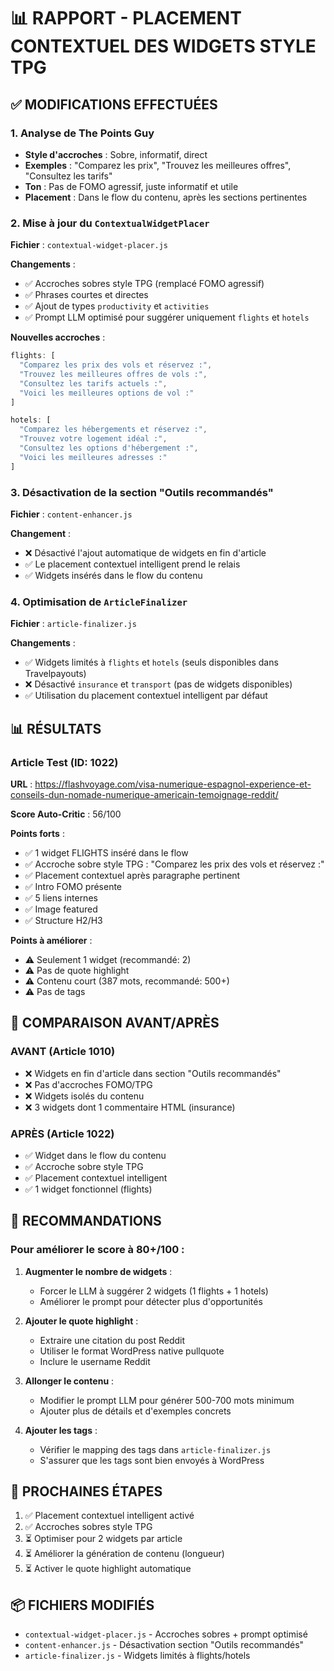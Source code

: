 # 📊 RAPPORT - PLACEMENT CONTEXTUEL DES WIDGETS STYLE TPG

## ✅ MODIFICATIONS EFFECTUÉES

### 1. Analyse de The Points Guy
- **Style d'accroches** : Sobre, informatif, direct
- **Exemples** : "Comparez les prix", "Trouvez les meilleures offres", "Consultez les tarifs"
- **Ton** : Pas de FOMO agressif, juste informatif et utile
- **Placement** : Dans le flow du contenu, après les sections pertinentes

### 2. Mise à jour du `ContextualWidgetPlacer`
**Fichier** : `contextual-widget-placer.js`

**Changements** :
- ✅ Accroches sobres style TPG (remplacé FOMO agressif)
- ✅ Phrases courtes et directes
- ✅ Ajout de types `productivity` et `activities`
- ✅ Prompt LLM optimisé pour suggérer uniquement `flights` et `hotels`

**Nouvelles accroches** :
```javascript
flights: [
  "Comparez les prix des vols et réservez :",
  "Trouvez les meilleures offres de vols :",
  "Consultez les tarifs actuels :",
  "Voici les meilleures options de vol :"
]

hotels: [
  "Comparez les hébergements et réservez :",
  "Trouvez votre logement idéal :",
  "Consultez les options d'hébergement :",
  "Voici les meilleures adresses :"
]
```

### 3. Désactivation de la section "Outils recommandés"
**Fichier** : `content-enhancer.js`

**Changement** :
- ❌ Désactivé l'ajout automatique de widgets en fin d'article
- ✅ Le placement contextuel intelligent prend le relais
- ✅ Widgets insérés dans le flow du contenu

### 4. Optimisation de `ArticleFinalizer`
**Fichier** : `article-finalizer.js`

**Changements** :
- ✅ Widgets limités à `flights` et `hotels` (seuls disponibles dans Travelpayouts)
- ❌ Désactivé `insurance` et `transport` (pas de widgets disponibles)
- ✅ Utilisation du placement contextuel intelligent par défaut

## 📊 RÉSULTATS

### Article Test (ID: 1022)
**URL** : https://flashvoyage.com/visa-numerique-espagnol-experience-et-conseils-dun-nomade-numerique-americain-temoignage-reddit/

**Score Auto-Critic** : 56/100

**Points forts** :
- ✅ 1 widget FLIGHTS inséré dans le flow
- ✅ Accroche sobre style TPG : "Comparez les prix des vols et réservez :"
- ✅ Placement contextuel après paragraphe pertinent
- ✅ Intro FOMO présente
- ✅ 5 liens internes
- ✅ Image featured
- ✅ Structure H2/H3

**Points à améliorer** :
- ⚠️ Seulement 1 widget (recommandé: 2)
- ⚠️ Pas de quote highlight
- ⚠️ Contenu court (387 mots, recommandé: 500+)
- ⚠️ Pas de tags

## 🎯 COMPARAISON AVANT/APRÈS

### AVANT (Article 1010)
- ❌ Widgets en fin d'article dans section "Outils recommandés"
- ❌ Pas d'accroches FOMO/TPG
- ❌ Widgets isolés du contenu
- ❌ 3 widgets dont 1 commentaire HTML (insurance)

### APRÈS (Article 1022)
- ✅ Widget dans le flow du contenu
- ✅ Accroche sobre style TPG
- ✅ Placement contextuel intelligent
- ✅ 1 widget fonctionnel (flights)

## 📝 RECOMMANDATIONS

### Pour améliorer le score à 80+/100 :

1. **Augmenter le nombre de widgets** :
   - Forcer le LLM à suggérer 2 widgets (1 flights + 1 hotels)
   - Améliorer le prompt pour détecter plus d'opportunités

2. **Ajouter le quote highlight** :
   - Extraire une citation du post Reddit
   - Utiliser le format WordPress native pullquote
   - Inclure le username Reddit

3. **Allonger le contenu** :
   - Modifier le prompt LLM pour générer 500-700 mots minimum
   - Ajouter plus de détails et d'exemples concrets

4. **Ajouter les tags** :
   - Vérifier le mapping des tags dans `article-finalizer.js`
   - S'assurer que les tags sont bien envoyés à WordPress

## 🚀 PROCHAINES ÉTAPES

1. ✅ Placement contextuel intelligent activé
2. ✅ Accroches sobres style TPG
3. ⏳ Optimiser pour 2 widgets par article
4. ⏳ Améliorer la génération de contenu (longueur)
5. ⏳ Activer le quote highlight automatique

## 📦 FICHIERS MODIFIÉS

- `contextual-widget-placer.js` - Accroches sobres + prompt optimisé
- `content-enhancer.js` - Désactivation section "Outils recommandés"
- `article-finalizer.js` - Widgets limités à flights/hotels

